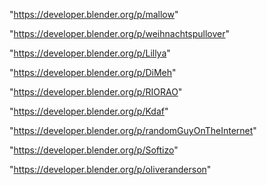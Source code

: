 "https://developer.blender.org/p/mallow"

"https://developer.blender.org/p/weihnachtspullover"

"https://developer.blender.org/p/Lillya"

"https://developer.blender.org/p/DiMeh"

"https://developer.blender.org/p/RIORAO"

"https://developer.blender.org/p/Kdaf"

"https://developer.blender.org/p/randomGuyOnTheInternet"

"https://developer.blender.org/p/Softizo"

"https://developer.blender.org/p/oliveranderson"

